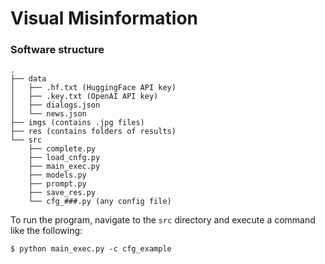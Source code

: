 # Visual Misinformation

### Software structure 

```
.
├── data
│   ├── .hf.txt (HuggingFace API key)
│   ├── .key.txt (OpenAI API key)
│   ├── dialogs.json
│   └── news.json
├── imgs (contains .jpg files)
├── res (contains folders of results)
└── src
    ├── complete.py
    ├── load_cnfg.py
    ├── main_exec.py
    ├── models.py
    ├── prompt.py
    ├── save_res.py
    └── cfg_###.py (any config file)
```

To run the program, navigate to the `src` directory and execute a command like the following:
```
$ python main_exec.py -c cfg_example
```
